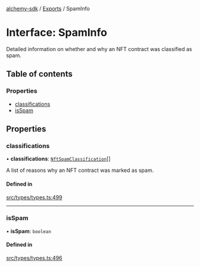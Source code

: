 [alchemy-sdk](../README.md) / [Exports](../modules.md) / SpamInfo

# Interface: SpamInfo

Detailed information on whether and why an NFT contract was classified as spam.

## Table of contents

### Properties

- [classifications](SpamInfo.md#classifications)
- [isSpam](SpamInfo.md#isspam)

## Properties

### classifications

• **classifications**: [`NftSpamClassification`](../enums/NftSpamClassification.md)[]

A list of reasons why an NFT contract was marked as spam.

#### Defined in

[src/types/types.ts:499](https://github.com/alchemyplatform/alchemy-sdk-js/blob/3091a11/src/types/types.ts#L499)

___

### isSpam

• **isSpam**: `boolean`

#### Defined in

[src/types/types.ts:496](https://github.com/alchemyplatform/alchemy-sdk-js/blob/3091a11/src/types/types.ts#L496)
